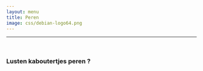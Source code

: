 ```yaml
---
layout: menu
title: Peren
image: css/debian-logo64.png
---
```


---
<br>

### Lusten kaboutertjes peren ?

